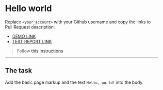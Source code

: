 # Hello world
Replace `<your_account>` with your Github username and copy the links to Pull Request description:
- [DEMO LINK](https://emxm.github.io/layout_hello-world/)
- [TEST REPORT LINK](https://emxm.github.io/layout_hello-world/report/html_report/)

> Follow [this instructions](https://mate-academy.github.io/layout_task-guideline/#how-to-solve-the-layout-tasks-on-github)
___

## The task 
Add the basic page markup and the text `Hello, world!` into the body.
